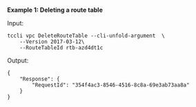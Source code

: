 **Example 1: Deleting a route table**



Input: 

```
tccli vpc DeleteRouteTable --cli-unfold-argument  \
    --Version 2017-03-12\
    --RouteTableId rtb-azd4dt1c
```

Output: 
```
{
    "Response": {
        "RequestId": "354f4ac3-8546-4516-8c8a-69e3ab73aa8a"
    }
}
```


